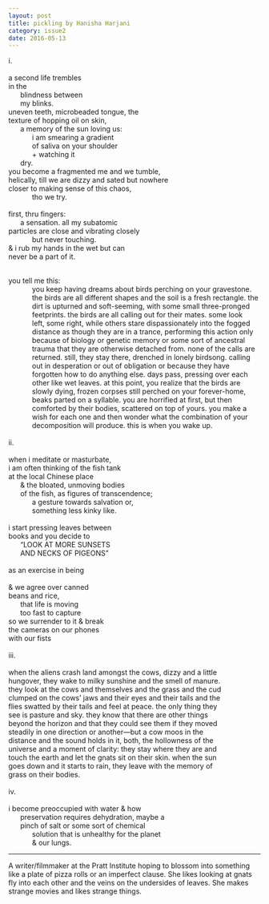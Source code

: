 ```yaml
---
layout: post
title: pickling by Hanisha Harjani
category: issue2
date: 2016-05-13
---
```


i.<br><br>
a second life trembles<br>
in the<br>
&nbsp;&nbsp;&nbsp;&nbsp;&nbsp;&nbsp;blindness between<br>
&nbsp;&nbsp;&nbsp;&nbsp;&nbsp;&nbsp;my blinks.<br>
uneven teeth, microbeaded tongue, the<br>
texture of hopping oil on skin,<br>
&nbsp;&nbsp;&nbsp;&nbsp;&nbsp;&nbsp;a memory of the sun loving us:<br>
&nbsp;&nbsp;&nbsp;&nbsp;&nbsp;&nbsp;&nbsp;&nbsp;&nbsp;&nbsp;&nbsp;&nbsp;i am smearing a gradient<br>
&nbsp;&nbsp;&nbsp;&nbsp;&nbsp;&nbsp;&nbsp;&nbsp;&nbsp;&nbsp;&nbsp;&nbsp;of saliva on your shoulder<br>
&nbsp;&nbsp;&nbsp;&nbsp;&nbsp;&nbsp;&nbsp;&nbsp;&nbsp;&nbsp;&nbsp;&nbsp;+ watching it<br>
&nbsp;&nbsp;&nbsp;&nbsp;&nbsp;&nbsp;dry.<br>
you become a fragmented me and we tumble,<br>
helically, till we are dizzy and sated but nowhere<br>
closer to making sense of this chaos,<br>
&nbsp;&nbsp;&nbsp;&nbsp;&nbsp;&nbsp;&nbsp;&nbsp;&nbsp;&nbsp;&nbsp;&nbsp;tho we try.<br><br>
first, thru fingers:<br>
&nbsp;&nbsp;&nbsp;&nbsp;&nbsp;&nbsp;a sensation. all my subatomic<br>
particles are close and vibrating closely<br>
&nbsp;&nbsp;&nbsp;&nbsp;&nbsp;&nbsp;&nbsp;&nbsp;&nbsp;&nbsp;&nbsp;&nbsp;but never touching.<br>
& i rub my hands in the wet but can<br>
never be a part of it.<br><br>

you tell me this: <br>
&nbsp;&nbsp;&nbsp;&nbsp;&nbsp;&nbsp;&nbsp;&nbsp;&nbsp;&nbsp;&nbsp;&nbsp;you keep having dreams about birds perching on your gravestone.<br>
&nbsp;&nbsp;&nbsp;&nbsp;&nbsp;&nbsp;&nbsp;&nbsp;&nbsp;&nbsp;&nbsp;&nbsp;the birds are all different shapes and the soil is a fresh rectangle. the<br>
&nbsp;&nbsp;&nbsp;&nbsp;&nbsp;&nbsp;&nbsp;&nbsp;&nbsp;&nbsp;&nbsp;&nbsp;dirt is upturned and soft-seeming, with some small three-pronged<br>
&nbsp;&nbsp;&nbsp;&nbsp;&nbsp;&nbsp;&nbsp;&nbsp;&nbsp;&nbsp;&nbsp;&nbsp;feetprints. the birds are all calling out for their mates. some look<br>
&nbsp;&nbsp;&nbsp;&nbsp;&nbsp;&nbsp;&nbsp;&nbsp;&nbsp;&nbsp;&nbsp;&nbsp;left, some right, while others stare dispassionately into the fogged<br>
&nbsp;&nbsp;&nbsp;&nbsp;&nbsp;&nbsp;&nbsp;&nbsp;&nbsp;&nbsp;&nbsp;&nbsp;distance as though they are in a trance, performing this action only<br>
&nbsp;&nbsp;&nbsp;&nbsp;&nbsp;&nbsp;&nbsp;&nbsp;&nbsp;&nbsp;&nbsp;&nbsp;because of biology or genetic memory or some sort of ancestral<br>
&nbsp;&nbsp;&nbsp;&nbsp;&nbsp;&nbsp;&nbsp;&nbsp;&nbsp;&nbsp;&nbsp;&nbsp;trauma that they are otherwise detached from. none of the calls are<br>
&nbsp;&nbsp;&nbsp;&nbsp;&nbsp;&nbsp;&nbsp;&nbsp;&nbsp;&nbsp;&nbsp;&nbsp;returned. still, they stay there, drenched in lonely birdsong. calling<br>
&nbsp;&nbsp;&nbsp;&nbsp;&nbsp;&nbsp;&nbsp;&nbsp;&nbsp;&nbsp;&nbsp;&nbsp;out in desperation or out of obligation or because they have<br>
&nbsp;&nbsp;&nbsp;&nbsp;&nbsp;&nbsp;&nbsp;&nbsp;&nbsp;&nbsp;&nbsp;&nbsp;forgotten how to do anything else. days pass, pressing over each<br>
&nbsp;&nbsp;&nbsp;&nbsp;&nbsp;&nbsp;&nbsp;&nbsp;&nbsp;&nbsp;&nbsp;&nbsp;other like wet leaves. at this point, you realize that the birds are<br>
&nbsp;&nbsp;&nbsp;&nbsp;&nbsp;&nbsp;&nbsp;&nbsp;&nbsp;&nbsp;&nbsp;&nbsp;slowly dying, frozen corpses still perched on your forever-home,<br>
&nbsp;&nbsp;&nbsp;&nbsp;&nbsp;&nbsp;&nbsp;&nbsp;&nbsp;&nbsp;&nbsp;&nbsp;beaks parted on a syllable. you are horrified at first, but then<br>
&nbsp;&nbsp;&nbsp;&nbsp;&nbsp;&nbsp;&nbsp;&nbsp;&nbsp;&nbsp;&nbsp;&nbsp;comforted by their bodies, scattered on top of yours. you make a<br>
&nbsp;&nbsp;&nbsp;&nbsp;&nbsp;&nbsp;&nbsp;&nbsp;&nbsp;&nbsp;&nbsp;&nbsp;wish for each one and then wonder what the combination of your<br>
&nbsp;&nbsp;&nbsp;&nbsp;&nbsp;&nbsp;&nbsp;&nbsp;&nbsp;&nbsp;&nbsp;&nbsp;decomposition will produce. this is when you wake up.<br><br>
ii.<br><br>
when i meditate or masturbate,<br>
i am often thinking of the fish tank<br>
at the local Chinese place<br>
&nbsp;&nbsp;&nbsp;&nbsp;&nbsp;&nbsp;& the bloated, unmoving bodies<br>
&nbsp;&nbsp;&nbsp;&nbsp;&nbsp;&nbsp;of the fish, as figures of transcendence;<br>
&nbsp;&nbsp;&nbsp;&nbsp;&nbsp;&nbsp;&nbsp;&nbsp;&nbsp;&nbsp;&nbsp;&nbsp;a gesture towards salvation or,<br>
&nbsp;&nbsp;&nbsp;&nbsp;&nbsp;&nbsp;&nbsp;&nbsp;&nbsp;&nbsp;&nbsp;&nbsp;something less kinky like.<br><br>
i start pressing leaves between<br>
books and you decide to<br>
&nbsp;&nbsp;&nbsp;&nbsp;&nbsp;&nbsp;“LOOK AT MORE SUNSETS<br>
&nbsp;&nbsp;&nbsp;&nbsp;&nbsp;&nbsp;AND NECKS OF PIGEONS”<br><br>
as an exercise in being<br><br>
& we agree over canned<br>
beans and rice,<br>
&nbsp;&nbsp;&nbsp;&nbsp;&nbsp;&nbsp;that life is moving<br>
&nbsp;&nbsp;&nbsp;&nbsp;&nbsp;&nbsp;too fast to capture<br>
so we surrender to it & break<br>
the cameras on our phones<br>
with our fists<br><br>
iii.<br><br>
when the aliens crash land amongst the cows, dizzy and a little<br>
hungover, they wake to milky sunshine and the smell of manure.<br>
they look at the cows and themselves and the grass and the cud<br>
clumped on the cows’ jaws and their eyes and their tails and the<br>
flies swatted by their tails and feel at peace. the only thing they<br>
see is pasture and sky. they know that there are other things<br>
beyond the horizon and that they could see them if they moved<br>
steadily in one direction or another—but a cow moos in the<br>
distance and the sound holds in it, both, the hollowness of the<br>
universe and a moment of clarity: they stay where they are and<br>
touch the earth and let the gnats sit on their skin. when the sun<br>
goes down and it starts to rain, they leave with the memory of<br>
grass on their bodies.<br><br>
iv.<br><br>
i become preoccupied with water & how<br>
&nbsp;&nbsp;&nbsp;&nbsp;&nbsp;&nbsp;preservation requires dehydration, maybe a<br>
&nbsp;&nbsp;&nbsp;&nbsp;&nbsp;&nbsp;pinch of salt or some sort of chemical<br>
&nbsp;&nbsp;&nbsp;&nbsp;&nbsp;&nbsp;&nbsp;&nbsp;&nbsp;&nbsp;&nbsp;&nbsp;solution that is unhealthy for the planet<br>
&nbsp;&nbsp;&nbsp;&nbsp;&nbsp;&nbsp;&nbsp;&nbsp;&nbsp;&nbsp;&nbsp;&nbsp;& our lungs.<br>

___


A writer/filmmaker at the Pratt Institute hoping to blossom into something like a plate of pizza rolls or an imperfect clause. She likes looking at gnats fly into each other and the veins on the undersides of leaves. She makes strange movies and likes strange things.